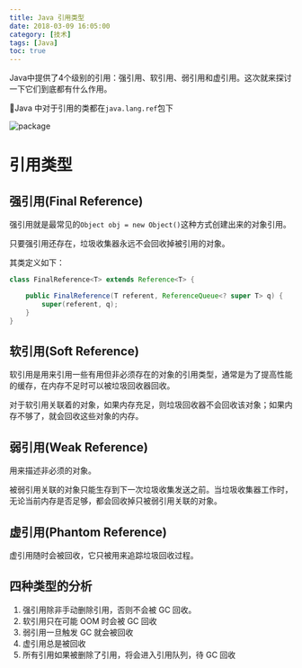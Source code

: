 ```yaml
---
title: Java 引用类型
date: 2018-03-09 16:05:00
category: [技术]
tags: [Java]
toc: true
---
```


Java中提供了4个级别的引用：强引用、软引用、弱引用和虚引用。这次就来探讨一下它们到底都有什么作用。

<!-- more -->

Java 中对于引用的类都在`java.lang.ref`包下

![package](https://ws1.sinaimg.cn/large/006tKfTcgy1fsarhq380hj306e0473yn.jpg)

# 引用类型

## 强引用(Final Reference)

强引用就是最常见的`Object obj = new Object()`这种方式创建出来的对象引用。

只要强引用还存在，垃圾收集器永远不会回收掉被引用的对象。 

其类定义如下：

```java
class FinalReference<T> extends Reference<T> {

    public FinalReference(T referent, ReferenceQueue<? super T> q) {
        super(referent, q);
    }
}
```

## 软引用(Soft Reference)

软引用是用来引用一些有用但非必须存在的对象的引用类型，通常是为了提高性能的缓存，在内存不足时可以被垃圾回收器回收。

对于软引用关联着的对象，如果内存充足，则垃圾回收器不会回收该对象；如果内存不够了，就会回收这些对象的内存。

## 弱引用(Weak Reference)

用来描述非必须的对象。

被弱引用关联的对象只能生存到下一次垃圾收集发送之前。当垃圾收集器工作时，无论当前内存是否足够，都会回收掉只被弱引用关联的对象。

## 虚引用(Phantom Reference)

虚引用随时会被回收，它只被用来追踪垃圾回收过程。

## 四种类型的分析

1. 强引用除非手动删除引用，否则不会被 GC 回收。
2. 软引用只在可能 OOM 时会被 GC 回收
3. 弱引用一旦触发 GC 就会被回收
4. 虚引用总是被回收
4. 所有引用如果被删除了引用，将会进入引用队列，待 GC 回收
